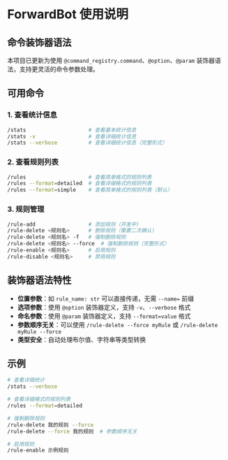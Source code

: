 # ForwardBot 使用说明

## 命令装饰器语法

本项目已更新为使用 `@command_registry.command`、`@option`、`@param` 装饰器语法，支持更灵活的命令参数处理。

## 可用命令

### 1. 查看统计信息

```bash
/stats                    # 查看基本统计信息
/stats -v                 # 查看详细统计信息
/stats --verbose          # 查看详细统计信息（完整形式）
```

### 2. 查看规则列表

```bash
/rules                    # 查看简单格式的规则列表
/rules --format=detailed  # 查看详细格式的规则列表
/rules --format=simple    # 查看简单格式的规则列表（默认）
```

### 3. 规则管理

```bash
/rule-add                 # 添加规则（开发中）
/rule-delete <规则名>      # 删除规则（需要二次确认）
/rule-delete <规则名> -f   # 强制删除规则
/rule-delete <规则名> --force  # 强制删除规则（完整形式）
/rule-enable <规则名>      # 启用规则
/rule-disable <规则名>     # 禁用规则
```

## 装饰器语法特性

- **位置参数**：如 `rule_name: str` 可以直接传递，无需 `--name=` 前缀
- **选项参数**：使用 `@option` 装饰器定义，支持 `-v`、`--verbose` 格式
- **命名参数**：使用 `@param` 装饰器定义，支持 `--format=value` 格式
- **参数顺序无关**：可以使用 `/rule-delete --force myRule` 或 `/rule-delete myRule --force`
- **类型安全**：自动处理布尔值、字符串等类型转换

## 示例

```bash
# 查看详细统计
/stats --verbose

# 查看详细格式的规则列表
/rules --format=detailed

# 强制删除规则
/rule-delete 我的规则 --force
/rule-delete --force 我的规则  # 参数顺序无关

# 启用规则
/rule-enable 示例规则
```

